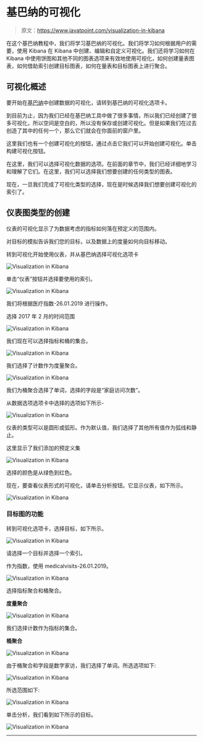 # 基巴纳的可视化

> 原文：<https://www.javatpoint.com/visualization-in-kibana>

在这个基巴纳教程中，我们将学习基巴纳的可视化。我们将学习如何根据用户的需要，使用 Kibana 在 Kibana 中创建、编辑和自定义可视化。我们还将学习如何在 Kibana 中使用饼图和其他不同的图表选项来有效地使用可视化，如何创建量表图表，如何借助索引创建目标图表，如何在量表和目标图表上进行聚合。

## 可视化概述

要开始在[基巴纳](https://www.javatpoint.com/kibana)中创建数据的可视化，请转到基巴纳的可视化选项卡。

到目前为止，因为我们已经在基巴纳工具中做了很多事情，所以我们已经创建了很多可视化，所以空间是空白的，所以没有保存或创建可视化。但是如果我们在过去创造了其中的任何一个，那么它们就会在你面前的窗户里。

这里我们也有一个创建可视化的按钮，通过点击它我们可以开始创建可视化。单击构建可视化按钮。

在这里，我们可以选择可视化数据的选项。在前面的章节中，我们已经详细地学习和理解了它们。在这里，我们可以选择我们想要创建的任何类型的图表。

现在，一旦我们完成了可视化类型的选择，现在是时候选择我们想要创建可视化的索引了。

## 仪表图类型的创建

仪表的可视化显示了为数据考虑的指标如何落在预定义的范围内。

对目标的模拟告诉我们您的目标，以及数据上的度量如何向目标移动。

转到可视化开始使用仪表，并从基巴纳选择可视化选项卡

![Visualization in Kibana](img/59f3019ff5dc94fdc1d6a4e3baa9ec6b.png)

单击“仪表”按钮并选择要使用的索引。

![Visualization in Kibana](img/f391fef0f5511c5ea41f261e4a8047b5.png)

我们将根据医疗指数-26.01.2019 进行操作。

选择 2017 年 2 月的时间范围

![Visualization in Kibana](img/6b119b3dfc78177adcafdf4c1f6d53e5.png)

我们现在可以选择指标和桶的集合。

![Visualization in Kibana](img/6054a20006f9c321112081cd6ba58679.png)

我们选择了计数作为度量聚合。

![Visualization in Kibana](img/a8c66fa44179f0baae29d84364599054.png)

我们为桶聚合选择了单词，选择的字段是“家庭访问次数”。

从数据选项选项卡中选择的选项如下所示-

![Visualization in Kibana](img/3094016390b730cdbc7173128b172a25.png)

仪表的类型可以是圆形或弧形。作为默认值，我们选择了其他所有值作为弧线和静止。

这里显示了我们添加的预定义集

![Visualization in Kibana](img/dd4e125d8b2e0cf57bcd398da4d1f5d0.png)

选择的颜色是从绿色到红色。

现在，要查看仪表形式的可视化，请单击分析按钮。它显示仪表，如下所示。

![Visualization in Kibana](img/3f243143bdc5c41972e9c1498e671823.png)

### 目标图的功能

转到可视化选项卡，选择目标，如下所示。

![Visualization in Kibana](img/224093cd829c10fac6b3890ffa8fc722.png)

请选择一个目标并选择一个索引。

作为指数，使用 medicalvisits-26.01.2019。

![Visualization in Kibana](img/502faad77ef08db30bb4ebe80838de8d.png)

选择指标聚合和桶聚合。

**度量聚合**

![Visualization in Kibana](img/4d25debc941ead684ad9b9c40ad44915.png)

我们选择计数作为指标的集合。

**桶聚合**

![Visualization in Kibana](img/f085b9dabf8334e678f9c4e9982490fa.png)

由于桶聚合和字段是数字家访，我们选择了单词。所选选项如下:

![Visualization in Kibana](img/68b1bc9bf10e672ea8eb8454ca98bd05.png)

所选范围如下:

![Visualization in Kibana](img/b22a861a5322ed40a90688e86f92d11c.png)

单击分析，我们看到如下所示的目标。

![Visualization in Kibana](img/9dcfa72ae077724b45ba49b85a4de5a4.png)

* * *